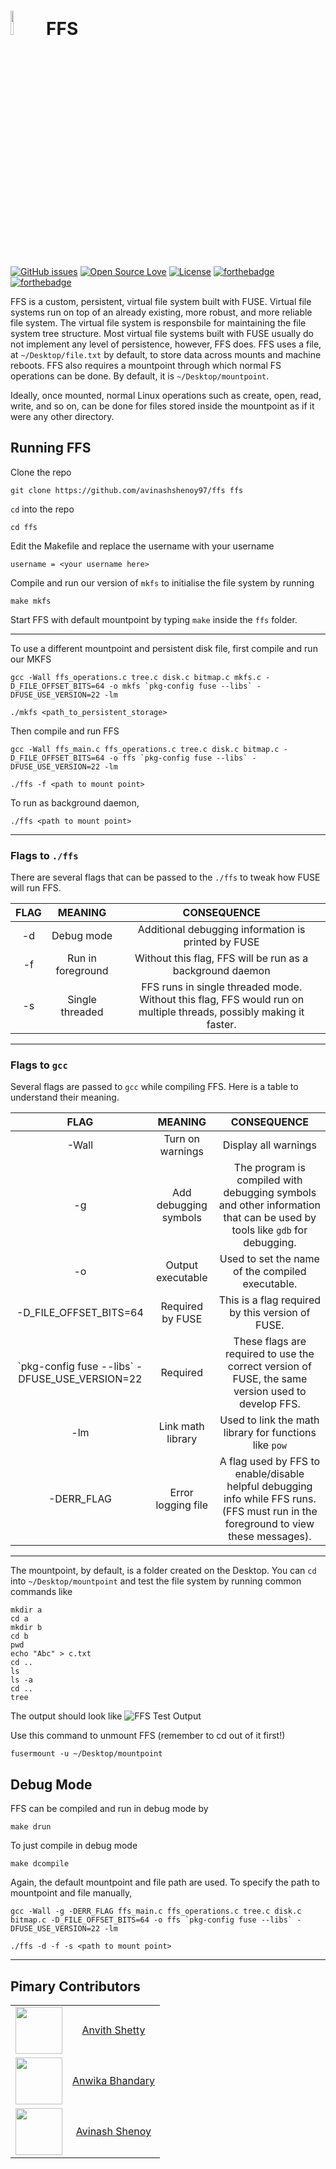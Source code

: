 # <img src="https://github.com/avinashshenoy97/FFS/blob/master/extras/icon.png" width="10%"> FFS

[![GitHub issues](https://img.shields.io/github/issues/avinashshenoy97/FFS.svg?style=flat)](https://github.com/avinashshenoy97/FFS/issues)
[![Open Source Love](https://badges.frapsoft.com/os/v1/open-source.svg?v=103)]()
[![License](https://img.shields.io/badge/license-mit-brightgreen.svg?style=flat)](https://github.com/avinashshenoy97/FFS/blob/master/LICENSE)
[![forthebadge](https://forthebadge.com/images/badges/60-percent-of-the-time-works-every-time.svg)](https://forthebadge.com)
[![forthebadge](https://forthebadge.com/images/badges/compatibility-betamax.svg)](https://forthebadge.com)



FFS is a custom, persistent, virtual file system built with FUSE. Virtual file systems run on top of an already existing, more robust, and more reliable file system. The virtual file system is responsbile for maintaining the file system tree structure. Most virtual file systems built with FUSE usually do not implement any level of persistence, however, FFS does. FFS uses a file, at `~/Desktop/file.txt` by default, to store data across mounts and machine reboots. FFS also requires a mountpoint through which normal FS operations can be done. By default, it is `~/Desktop/mountpoint`. 

Ideally, once mounted, normal Linux operations such as create, open, read, write, and so on, can be done for files stored inside the mountpoint as if it were any other directory.

## Running FFS

Clone the repo

    git clone https://github.com/avinashshenoy97/ffs ffs

`cd` into the repo

    cd ffs

Edit the Makefile and replace the username with your username

    username = <your username here>

Compile and run our version of `mkfs` to initialise the file system by running

    make mkfs

Start FFS with default mountpoint by typing `make` inside the `ffs` folder.

---

To use a different mountpoint and persistent disk file, first compile and run our MKFS 

    gcc -Wall ffs_operations.c tree.c disk.c bitmap.c mkfs.c -D_FILE_OFFSET_BITS=64 -o mkfs `pkg-config fuse --libs` -DFUSE_USE_VERSION=22 -lm

    ./mkfs <path_to_persistent_storage>

Then compile and run FFS

    gcc -Wall ffs_main.c ffs_operations.c tree.c disk.c bitmap.c -D_FILE_OFFSET_BITS=64 -o ffs `pkg-config fuse --libs` -DFUSE_USE_VERSION=22 -lm

    ./ffs -f <path to mount point>

To run as background daemon,

    ./ffs <path to mount point>

---

### Flags to `./ffs`

There are several flags that can be passed to the `./ffs` to tweak how FUSE will run FFS.

| FLAG | MEANING       | CONSEQUENCE |
|:----:|:-------------:|:-----------:|
|-d|Debug mode| Additional debugging information is printed by FUSE|
|-f|Run in foreground| Without this flag, FFS will be run as a background daemon|
|-s| Single threaded | FFS runs in single threaded mode. Without this flag, FFS would run on multiple threads, possibly making it faster.|

---

### Flags to `gcc`

Several flags are passed to `gcc` while compiling FFS. Here is a table to understand their meaning.

| FLAG | MEANING       | CONSEQUENCE |
|:----:|:-------------:|:-----------:|
|-Wall|Turn on warnings| Display all warnings|
|-g|Add debugging symbols|The program is compiled with debugging symbols and other information that can be used by tools like `gdb` for debugging.|
|-o|Output executable| Used to set the name of the compiled executable.|
|-D_FILE_OFFSET_BITS=64|Required by FUSE|This is a flag required by this version of FUSE.|
|\`pkg-config fuse --libs\` -DFUSE_USE_VERSION=22|Required|These flags are required to use the correct version of FUSE, the same version used to develop FFS.|
|-lm|Link math library|Used to link the math library for functions like `pow`|
|-DERR_FLAG|Error logging file|A flag used by FFS to enable/disable helpful debugging info while FFS runs. (FFS must run in the foreground to view these messages).|

---

The mountpoint, by default, is a folder created on the Desktop. You can `cd` into `~/Desktop/mountpoint` and test the file system by running common commands like

    mkdir a
    cd a
    mkdir b
    cd b
    pwd
    echo "Abc" > c.txt
    cd ..
    ls
    ls -a
    cd ..
    tree

The output should look like
![FFS Test Output](https://github.com/avinashshenoy97/FFS/blob/master/extras/output.png "Output")


Use this command to unmount FFS (remember to cd out of it first!)

    fusermount -u ~/Desktop/mountpoint


## Debug Mode

FFS can be compiled and run in debug mode by

    make drun

To just compile in debug mode

    make dcompile

Again, the default mountpoint and file path are used. To specify the path to mountpoint and file manually, 

    gcc -Wall -g -DERR_FLAG ffs_main.c ffs_operations.c tree.c disk.c bitmap.c -D_FILE_OFFSET_BITS=64 -o ffs `pkg-config fuse --libs` -DFUSE_USE_VERSION=22 -lm

    ./ffs -d -f -s <path to mount point>

---

## Pimary Contributors

|   |   |
|:-:|:-:|
| <img src="https://github.com/AnvithShetty10.png" width="75"> | [Anvith Shetty](https://github.com/AnvithShetty10) |
| <img src="https://github.com/anwika97.png" width="75"> | [Anwika Bhandary](https://github.com/anwika97) |
| <img src="https://github.com/avinashshenoy97.png" width="75"> | [Avinash Shenoy](https://github.com/avinashshenoy97) |